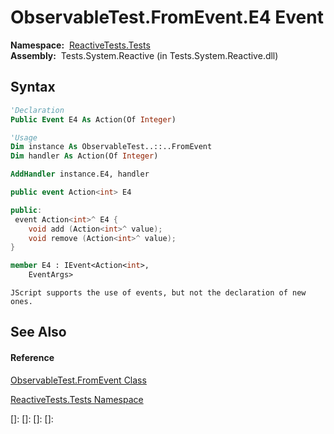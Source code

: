 # ObservableTest.FromEvent.E4 Event

**Namespace:**  [ReactiveTests.Tests](ReactiveTests.Tests\ReactiveTests.Tests.md)  
**Assembly:**  Tests.System.Reactive (in Tests.System.Reactive.dll)

## Syntax

```vb
'Declaration
Public Event E4 As Action(Of Integer)
```

```vb
'Usage
Dim instance As ObservableTest..::..FromEvent
Dim handler As Action(Of Integer)

AddHandler instance.E4, handler
```

```csharp
public event Action<int> E4
```

```c++
public:
 event Action<int>^ E4 {
    void add (Action<int>^ value);
    void remove (Action<int>^ value);
}
```

```fsharp
member E4 : IEvent<Action<int>,
    EventArgs>
```

```jscript
JScript supports the use of events, but not the declaration of new ones.
```

## See Also

#### Reference

[ObservableTest.FromEvent Class](ObservableTest.FromEvent\ObservableTest.FromEvent.md)

[ReactiveTests.Tests Namespace](ReactiveTests.Tests\ReactiveTests.Tests.md)

[]: 
[]: 
[]: 
[]: 